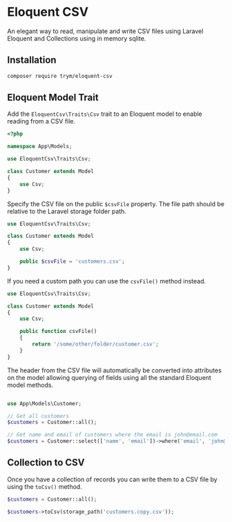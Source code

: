 # Eloquent CSV

An elegant way to read, manipulate and write CSV files using Laravel Eloquent and Collections using in memory sqlite.

## Installation

```bash
composer require trym/eloquent-csv
```

## Eloquent Model Trait

Add the `EloquentCsv\Traits\Csv` trait to an Eloquent model to enable reading from a CSV file.

```php
<?php

namespace App\Models;

use EloquentCsv\Traits\Csv;

class Customer extends Model
{
    use Csv;
}
```

Specify the CSV file on the public `$csvFile` property. The file path should be relative to the Laravel storage folder path.

```php
use EloquentCsv\Traits\Csv;

class Customer extends Model
{
    use Csv;

    public $csvFile = 'customers.csv';
}
```

If you need a custom path you can use the `csvFile()` method instead.

```php
use EloquentCsv\Traits\Csv;

class Customer extends Model
{
    use Csv;

    public function csvFile()
    {
        return '/some/other/folder/customer.csv';
    }
}
```

The header from the CSV file will automatically be converted into attributes on the model allowing querying of fields using all the standard Eloquent model methods.

```php

use App\Models\Customer;

// Get all customers
$customers = Customer::all();

// Get name and email of customers where the email is john@email.com
$customers = Customer::select(['name', 'email'])->where('email', 'john@email.com')->get();
```

## Collection to CSV

Once you have a collection of records you can write them to a CSV file by using the `toCsv()` method.

```php
$customers = Customer::all();

$customers->toCsv(storage_path('customers.copy.csv'));
```